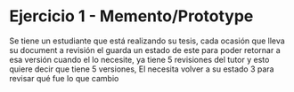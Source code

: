 # Ejercicio 1 - Memento/Prototype
Se tiene un estudiante que está realizando su tesis, cada ocasión que lleva
su document a revisión el guarda un estado de este para poder retornar a esa versión
cuando el lo necesite, ya tiene 5 revisiones del tutor y esto quiere decir que tiene 5
versiones, El necesita volver a su estado 3 para revisar qué fue lo que cambio